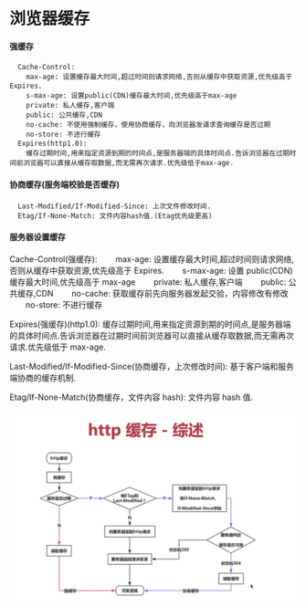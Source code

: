 # 浏览器缓存

#### 强缓存

      Cache-Control:
        max-age: 设置缓存最大时间,超过时间则请求网络,否则从缓存中获取资源,优先级高于Expires.
        s-max-age: 设置public(CDN)缓存最大时间,优先级高于max-age
        private: 私人缓存,客户端
        public: 公共缓存,CDN
        no-cache: 不使用强制缓存，使用协商缓存，向浏览器发请求查询缓存是否过期
        no-store: 不进行缓存
      Expires(http1.0):
        缓存过期时间,用来指定资源到期的时间点,是服务器端的具体时间点.告诉浏览器在过期时间前浏览器可以直接从缓存取数据,而无需再次请求.优先级低于max-age.

#### 协商缓存(服务端校验是否缓存)

      Last-Modified/If-Modified-Since: 上次文件修改时间.
      Etag/If-None-Match: 文件内容hash值.(Etag优先级更高)

#### 服务器设置缓存

Cache-Control(强缓存):
&emsp;&emsp;max-age: 设置缓存最大时间,超过时间则请求网络,否则从缓存中获取资源,优先级高于 Expires.
&emsp;&emsp;s-max-age: 设置 public(CDN)缓存最大时间,优先级高于 max-age
&emsp;&emsp;private: 私人缓存,客户端
&emsp;&emsp;public: 公共缓存,CDN
&emsp;&emsp;no-cache: 获取缓存前先向服务器发起交验，内容修改有修改
&emsp;&emsp;no-store: 不进行缓存

Expires(强缓存)(http1.0): 缓存过期时间,用来指定资源到期的时间点,是服务器端的具体时间点.告诉浏览器在过期时间前浏览器可以直接从缓存取数据,而无需再次请求.优先级低于 max-age.

Last-Modified/If-Modified-Since(协商缓存，上次修改时间): 基于客户端和服务端协商的缓存机制.

Etag/If-None-Match(协商缓存，文件内容 hash): 文件内容 hash 值.

![avatar](../images/34.png)
